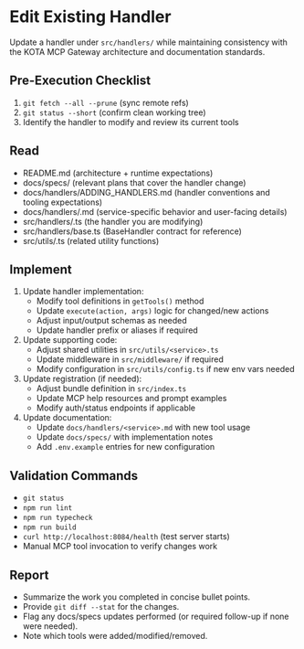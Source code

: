 # Edit Existing Handler

Update a handler under `src/handlers/` while maintaining consistency with the KOTA MCP Gateway architecture and documentation standards.

## Pre-Execution Checklist

1. `git fetch --all --prune` (sync remote refs)
2. `git status --short` (confirm clean working tree)
3. Identify the handler to modify and review its current tools

## Read

- README.md (architecture + runtime expectations)
- docs/specs/ (relevant plans that cover the handler change)
- docs/handlers/ADDING_HANDLERS.md (handler conventions and tooling expectations)
- docs/handlers/<service>.md (service-specific behavior and user-facing details)
- src/handlers/<service>.ts (the handler you are modifying)
- src/handlers/base.ts (BaseHandler contract for reference)
- src/utils/<service>.ts (related utility functions)

## Implement

1. Update handler implementation:
   - Modify tool definitions in `getTools()` method
   - Update `execute(action, args)` logic for changed/new actions
   - Adjust input/output schemas as needed
   - Update handler prefix or aliases if required
2. Update supporting code:
   - Adjust shared utilities in `src/utils/<service>.ts`
   - Update middleware in `src/middleware/` if required
   - Modify configuration in `src/utils/config.ts` if new env vars needed
3. Update registration (if needed):
   - Adjust bundle definition in `src/index.ts`
   - Update MCP help resources and prompt examples
   - Modify auth/status endpoints if applicable
4. Update documentation:
   - Update `docs/handlers/<service>.md` with new tool usage
   - Update `docs/specs/` with implementation notes
   - Add `.env.example` entries for new configuration

## Validation Commands

- `git status`
- `npm run lint`
- `npm run typecheck`
- `npm run build`
- `curl http://localhost:8084/health` (test server starts)
- Manual MCP tool invocation to verify changes work

## Report

- Summarize the work you completed in concise bullet points.
- Provide `git diff --stat` for the changes.
- Flag any docs/specs updates performed (or required follow-up if none were needed).
- Note which tools were added/modified/removed.
